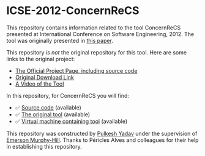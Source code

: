 # ICSE-2012-ConcernReCS

This repository contains information related to the tool ConcernReCS presented at International Conference on Software Engineering, 2012. The tool was originally presented in [this paper](http://dl.acm.org/citation.cfm?id=2337454).

This repository _is not_ the original repository for this tool. Here are some links to the original project:
* [The Official Project Page, including source code](http://sourceforge.net/p/concernrecs/home/Home/)
* [Original Download Link](http://sourceforge.net/projects/concernrecs/files/)
* [A Video of the Tool](http://www.youtube.com/watch?v=xTpI2XwfSjY&feature=player_detailpage)

In this repository, for ConcernReCS you will find:
* :white_check_mark: [Source code](Source) (available)
* :white_check_mark: [The original tool](Binaries/ufmg.crcs_1.0.0.jar) (available)
* :white_check_mark: [Virtual machine containing tool](https://drive.google.com/a/ncsu.edu/file/d/0B5_co1c8kYwDUnJJdnNvVWc1SWc/view?usp=sharing) (available)

This repository was constructed by [Pulkesh Yadav](https://github.com/pulkeshyadav) under the supervision of [Emerson Murphy-Hill](https://github.com/CaptainEmerson). Thanks to Péricles Alves and colleagues for their help in establishing this repository. 
